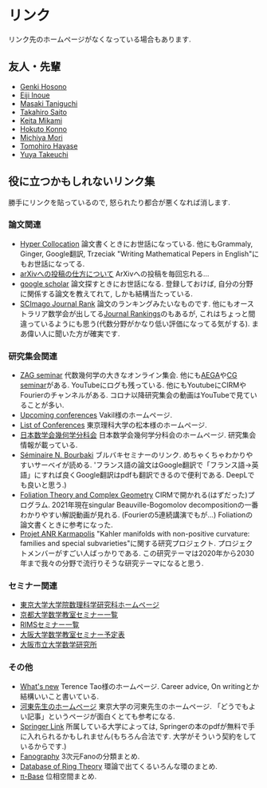 # **リンク**
リンク先のホームページがなくなっている場合もあります. 
<!---
(ホームページ作ったときに, 研究室317や318にいた人に「リンク貼っていいですか?」って言って許可をもらいました. だからいろんな分野の人のリンクになっています.
 自分の研究室は326だったのですが, 修士博士時代は大学に遊びに行っていたので, 遊び場の317や318の人と喋ることが多かった. 317は一時期トランプと飲み会しかやってなかったし, 318はクレイジーな人が多かった(失言ですね, すみません...)ので, なかなか楽しかった. 今思うとゲージ理論や作用素環の超一流の数学者が多い部屋だったように思う.あと真言宗大谷派の大谷裕さんが317にいたことに, 大谷さんが卒業してから気づいた. 317飲み会に大谷さんがいたことがあったし, お土産を勝手に食べたのも覚えてる. もうちょいお布施しておけばよかったかなあ... )
--->

## **友人・先輩**
- [Genki Hosono](https://genki-hosono.github.io/math/)
- [Eiji Inoue](http://ithems-members.riken.jp/eijinoe/home.html)
- [Masaki Taniguchi](https://sites.google.com/view/masaki-taniguchis-homepage)
- [Takahiro Saito](https://www.kurims.kyoto-u.ac.jp/~takahiro/)
- [Keita Mikami](http://ithems-members.riken.jp/mikami/)
- [Hokuto Konno](http://ithems-members.riken.jp/konno/eng_index.html)
- [Michiya Mori](http://ithems-members.riken.jp/mori/)
- [Tomohiro Hayase](https://thayafluss.github.io)
- [Yuya Takeuchi](https://sites.google.com/view/yuya-takeuchi-japanese/)

## **役に立つかもしれないリンク集**
勝手にリンクを貼っているので, 怒られたり都合が悪くなれば消します.

### 論文関連
- [Hyper Collocation](https://hypcol.marutank.net/ja/)
論文書くときにお世話になっている. 他にもGrammaly, Ginger, Google翻訳, Trzeciak "Writing Mathematical Pepers in English"にもお世話になってる.
- [arXivへの投稿の仕方について](http://www.math.tsukuba.ac.jp/~tasaki/tool/arxiv.html)
ArXivへの投稿を毎回忘れる...
- [google scholar](https://scholar.google.co.jp)
論文探すときにお世話になる. 登録しておけば, 自分の分野に関係する論文を教えてれて, しかも結構当たっている.
- [SCImago Journal Rank](https://www.scimagojr.com/journalrank.php?category=2601)
論文のランキングみたいなものです. 他にもオーストラリア数学会が出してる[Journal Rankings](https://www.austms.org.au/Rankings/AustMS_final_ranked.html)のもあるが, これはちょっと間違っているようにも思う(代数分野がかなり低い評価になってる気がする). まあ偉い人に聞いた方が確実です.

### 研究集会関連
- [ZAG seminar](https://www.maths.ed.ac.uk/cheltsov/zag/)
代数幾何学の大きなオンライン集会. 他にも[AEGA](https://sites.google.com/ncts.ntu.edu.tw/agea-seminar)や[CG seminar](https://sites.google.com/view/cgseminar/homepage)がある. YouTubeにログも残っている. 他にもYoutubeにCIRMやFourierのチャンネルがある. コロナ以降研究集会の動画はYouTubeで見ていることが多い.
- [Upcoming conferences](http://math.stanford.edu/~vakil/conferences.html)
Vakil様のホームページ. 
- [List of Conferences](http://yuyamatsumoto.com/conf.html)
東京理科大学の松本様のホームページ. 
- [日本数学会幾何学分科会](http://geom.math.se.tmu.ac.jp/modules/piCal/)
日本数学会幾何学分科会のホームページ. 研究集会情報が載っている.
- [Séminaire N. Bourbaki](https://www.bourbaki.fr)
ブルバキセミナーのリンク. めちゃくちゃわかりやすいサーベイが読める. 'フランス語の論文はGoogle翻訳で「フランス語→英語」にすれば良くGoogle翻訳はpdfも翻訳できるので便利である. DeepLでも良いと思う.)
- [Foliation Theory and Complex Geometry](https://www.chairejeanmorlet.com/2020-1-pereira-rousseau.html)
CIRMで開かれる(はずだった)プログラム. 2021年現在singular Beauville-Bogomolov decompositionの一番わかりやすい解説動画が見れる. (Fourierの5連続講演でもが...) Foliationの論文書くときに参考になった.
- [Projet ANR Karmapolis](https://karmapolis.pages.math.cnrs.fr/index.html) 
"Kahler manifolds with non-positive curvature: families and special subvarieties"に関する研究プロジェクト. プロジェクトメンバーがすごい人ばっかりである. この研究テーマは2020年から2030年まで我々の分野で流行りそうな研究テーマになると思う. 

### セミナー関連
- [東京大学大学院数理科学研究科ホームページ](https://www.ms.u-tokyo.ac.jp/index-j.html)
- [京都大学数学教室セミナー一覧](https://www.math.kyoto-u.ac.jp/ja/event/seminar)
- [RIMSセミナー一覧](https://www.kurims.kyoto-u.ac.jp/ja/seminar-02.html)
- [大阪大学数学教室セミナー予定表](http://www4.math.sci.osaka-u.ac.jp/sembbs2/announce.cgi)
- [大阪市立大学数学研究所](http://www.sci.osaka-cu.ac.jp/OCAMI/)

### その他
- [What's new](https://terrytao.wordpress.com)
Terence Tao様のホームページ. Career advice, On writingとか結構いいこと書いている.
- [河東先生のホームページ](https://www.ms.u-tokyo.ac.jp/~yasuyuki/index.html)
東京大学の河東先生のホームページ. 「どうでもよい記事」というページが面白くとても参考になる.
- [Springer Link](https://link.springer.com)
所属している大学によっては, Springerの本のpdfが無料で手に入れられるかもしれません(もちろん合法です. 大学がそういう契約をしているからです.)
- [Fanography](https://www.fanography.info)
3次元Fanoの分類まとめ. 
- [Database of Ring Theory](https://ringtheory.herokuapp.com)
環論で出てくるいろんな環のまとめ.
- [π-Base](https://topology.jdabbs.com)
位相空間まとめ.

